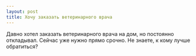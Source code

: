 ```yaml
---
layout: post 
title: Хочу заказать ветеринарного врача 
--- 
```

Давно хотел заказать ветеринарного врача на дом, но постоянно откладывал. Сейчас уже нужно прямо срочно. Не знаете, к кому лучше обратиться?

